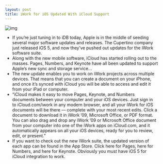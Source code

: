```yaml
---
layout: post
title: iWork for iOS Updated With iCloud Support
---
```

![img](http://media.idownloadblog.com/wp-content/uploads/2011/10/documents_cloud_devices-e1318442214986.jpg)
* If you’re just tuning in to iDB today, Apple is in the middle of seeding several major software updates and releases. The Cupertino company just released iOS 5, and now they’ve pushed out updates for the iWork software suite.
* Along with the new mobile software, iCloud has started rolling out to the masses. Pages, Numbers, and Keynote have all been updated to support Apple’s new sync and storage service…
* The new update enables you to work on iWork projects across multiple devices. That means that you can create a document on your iPhone, and once it’s synced with iCloud you will be able to access and edit it from your iPad or computer.
* “iCloud makes it easy to move Pages, Keynote, and Numbers documents between your computer and your iOS devices. Just sign in to iCloud.com/iwork in any modern browser, and all your iWork for iOS documents will be there — complete with your most recent edits. Click a document to download it in iWork ’09, Microsoft Office, or PDF format. You can also drag and drop any iWork ’09 or Microsoft Office document from your computer into one of the iWork apps on iCloud.com, and it automatically appears on all your iOS devices, ready for you to review, edit, or present.”
* If you want to check out the new iWork suite, the updated version of each app can be found in the App Store. Click here for Pages, here for Numbers, and here for Keynote. Obviously you must have iOS 5 for iCloud integration to work.

